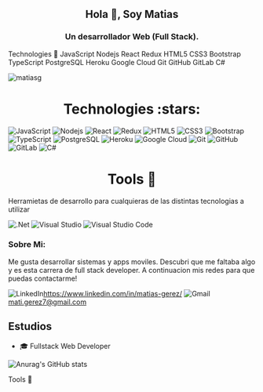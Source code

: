 <h2 align="center">Hola 👋, Soy Matias</h2>
<h3 align="center">Un desarrollador Web  (Full Stack).</h3>

Technologies 🌠
JavaScript Nodejs React Redux HTML5 CSS3 Bootstrap TypeScript PostgreSQL Heroku Google Cloud Git GitHub GitLab C#
<p align="left"><img src="https://komarev.com/ghpvc/?username=enegraso&label=Profile%20views&color=0e75b6&style=flat" alt="matiasg" /> </p>

<h1 align='center'>Technologies :stars: </h1>

![JavaScript](https://img.shields.io/badge/-JavaScript-black?style=flat-square&logo=javascript)
![Nodejs](https://img.shields.io/badge/-Nodejs-black?style=flat-square&logo=Node.js)
![React](https://img.shields.io/badge/-React-black?style=flat-square&logo=react)
![Redux](https://img.shields.io/badge/-Redux-black?style=flat-square&logo=redux)
![HTML5](https://img.shields.io/badge/-HTML5-E34F26?style=flat-square&logo=html5&logoColor=white)
![CSS3](https://img.shields.io/badge/-CSS3-1572B6?style=flat-square&logo=css3)
![Bootstrap](https://img.shields.io/badge/-Bootstrap-563D7C?style=flat-square&logo=bootstrap)
![TypeScript](https://img.shields.io/badge/-TypeScript-007ACC?style=flat-square&logo=typescript)
![PostgreSQL](https://img.shields.io/badge/-PostgreSQL-336791?style=flat-square&logo=postgresql)
![Heroku](https://img.shields.io/badge/-Heroku-430098?style=flat-square&logo=heroku)
![Google Cloud](https://img.shields.io/badge/Google%20Cloud-black?style=flat-square&logo=google-cloud)
![Git](https://img.shields.io/badge/-Git-black?style=flat-square&logo=git)
![GitHub](https://img.shields.io/badge/-GitHub-181717?style=flat-square&logo=github)
![GitLab](https://img.shields.io/badge/-GitLab-FCA121?style=flat-square&logo=gitlab)
![C#](https://img.shields.io/badge/c%23-%23239120.svg?style=for-the-badge&logo=c-sharp&logoColor=white)
<p></p>

<h1 align='center'>Tools 🔧</h1>

Herramietas de desarrollo para cualquieras de las distintas tecnologias a utilizar

![.Net](https://img.shields.io/badge/.NET-5C2D91?style=for-the-badge&logo=.net&logoColor=white)
![Visual Studio](https://img.shields.io/badge/VisualStudio-5C2D91.svg?style=for-the-badge&logo=visual-studio&logoColor=white)
![Visual Studio Code](https://img.shields.io/badge/VisualStudioCode-0078d7.svg?style=for-the-badge&logo=visual-studio-code&logoColor=white)

### Sobre Mi:

Me gusta desarrollar sistemas y apps moviles. Descubri que me faltaba algo y es esta carrera de full stack developer. A continuacion mis redes para que puedas contactarme!

![LinkedIn](https://img.shields.io/badge/linkedin-%230077B5.svg?style=for-the-badge&logo=linkedin&logoColor=white)https://www.linkedin.com/in/matias-gerez/
![Gmail](https://img.shields.io/badge/Gmail-D14836?style=for-the-badge&logo=gmail&logoColor=white)mati.gerez7@gmail.com

## Estudios
* 🎓 Fullstack Web Developer



![Anurag's GitHub stats](https://github-readme-stats.vercel.app/api?username=matiasg1&show_icons=true&theme=dark)

Tools 🔧
